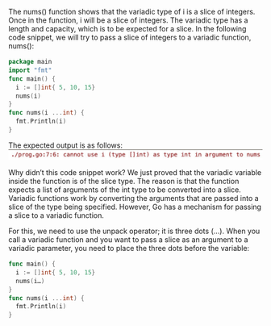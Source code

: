 The nums() function shows that the variadic type of i is a slice of integers. Once in the function, i will be a slice of integers. The variadic type has a length and capacity, which is to be expected for a slice. 
In the following code snippet, we will try to pass a slice of integers to a variadic function, nums():

```go
package main
import "fmt"
func main() {
  i := []int{ 5, 10, 15}
  nums(i)
}
func nums(i ...int) {
  fmt.Println(i)
}
```

The expected output is as follows:
![alt text](err.png)

Why didn’t this code snippet work? We just proved that the variadic variable inside the function is of the slice type. The reason is that the function expects a list of arguments of the int type to be converted into a slice. Variadic functions work by converting the arguments that are passed into a slice of the type being specified. However, Go has a mechanism for passing a slice to a variadic function.

For this, we need to use the unpack operator; it is three dots (…). When you call a variadic function and you want to pass a slice as an argument to a variadic parameter, you need to place the three dots before the variable:

```go
func main() {
  i := []int{ 5, 10, 15}
  nums(i…)
}
func nums(i ...int) {
  fmt.Println(i)
}
```